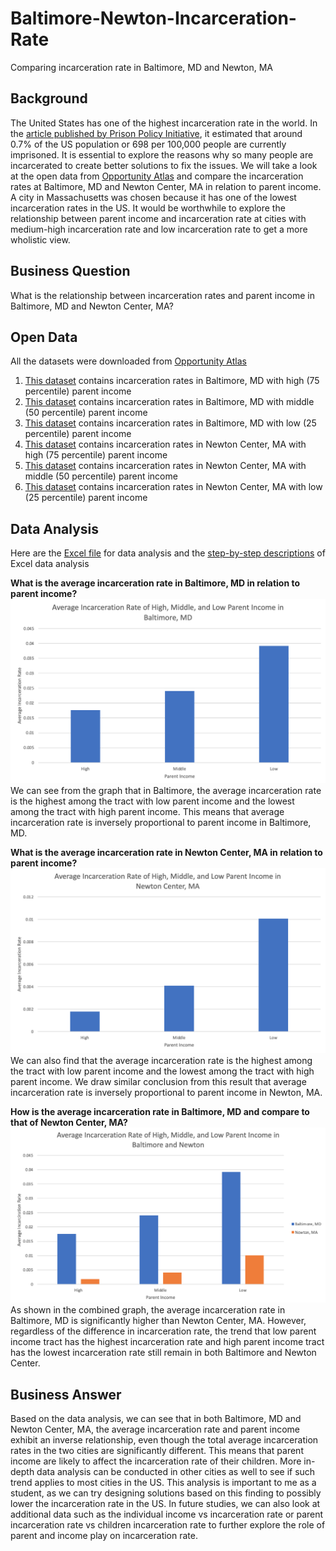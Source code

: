 # Baltimore-Newton-Incarceration-Rate
Comparing incarceration rate in Baltimore, MD and Newton, MA
## Background
The United States has one of the highest incarceration rate in the world. In the [article published by Prison Policy Initiative](https://www.prisonpolicy.org/blog/2020/01/16/percent-incarcerated/#:~:text=Nearly%20one%20out%20of%20every,in%20a%20prison%20or%20jail.&text=We're%20often%20asked%20what,state%20prison%20or%20local%20jail.), it estimated that around 0.7% of the US population or 698 per 100,000 people are currently imprisoned. It is essential to explore the reasons why so many people are incarcerated to create better solutions to fix the issues. We will take a look at the open data from [Opportunity Atlas](https://www.opportunityatlas.org/) and compare the incarceration rates at Baltimore, MD and Newton Center, MA in relation to parent income. A city in Massachusetts was chosen because it has one of the lowest incarceration rates in the US. It would be worthwhile to explore the relationship between parent income and incarceration rate at cities with medium-high incarceration rate and low incarceration rate to get a more wholistic view. 
## Business Question
What is the relationship between incarceration rates and parent income in Baltimore, MD and Newton Center, MA?
## Open Data
All the datasets were downloaded from [Opportunity Atlas](https://www.opportunityatlas.org/)
1. [This dataset](https://github.com/ireneliu0106/Baltimore-Newton-Incarceration-Rate/blob/main/shown_tract_jail_rP_gP_p75.xlsx) contains incarceration rates in Baltimore, MD with high (75 percentile) parent income
2. [This dataset](https://github.com/ireneliu0106/Baltimore-Newton-Incarceration-Rate/blob/main/shown_tract_jail_rP_gP_p50.xlsx) contains incarceration rates in Baltimore, MD with middle (50 percentile) parent income
3. [This dataset](https://github.com/ireneliu0106/Baltimore-Newton-Incarceration-Rate/blob/main/shown_tract_jail_rP_gP_p25.xlsx) contains incarceration rates in Baltimore, MD with low (25 percentile) parent income
4. [This dataset](https://github.com/ireneliu0106/Baltimore-Newton-Incarceration-Rate/blob/main/shown_tract_jail_rP_gP_p75%20(1).xlsx) contains incarceration rates in Newton Center, MA with high (75 percentile) parent income
5. [This dataset](https://github.com/ireneliu0106/Baltimore-Newton-Incarceration-Rate/blob/main/shown_tract_jail_rP_gP_p50%20(1).xlsx) contains incarceration rates in Newton Center, MA with middle (50 percentile) parent income
6. [This dataset](https://github.com/ireneliu0106/Baltimore-Newton-Incarceration-Rate/blob/main/shown_tract_jail_rP_gP_p25%20(1).xlsx) contains incarceration rates in Newton Center, MA with low (25 percentile) parent income
## Data Analysis
Here are the [Excel file](https://github.com/ireneliu0106/Baltimore-Newton-Incarceration-Rate/blob/main/Incarceration%20Rate%20Analysis.xlsx) for data analysis and the [step-by-step descriptions](https://github.com/ireneliu0106/Baltimore-Newton-Incarceration-Rate/blob/main/Step-by-step%20instructions%20of%20Excel%20data%20analysis) of Excel data analysis

__What is the average incarceration rate in Baltimore, MD in relation to parent income?__
![alt text](https://github.com/ireneliu0106/Baltimore-Newton-Incarceration-Rate/blob/main/Baltimore%2C%20MD.png)
We can see from the graph that in Baltimore, the average incarceration rate is the highest among the tract with low parent income and the lowest among the tract with high parent income. This means that average incarceration rate is inversely proportional to parent income in Baltimore, MD.

__What is the average incarceration rate in Newton Center, MA in relation to parent income?__
![alt text](https://github.com/ireneliu0106/Baltimore-Newton-Incarceration-Rate/blob/main/Newton%2C%20MA.png)
We can also find that the average incarceration rate is the highest among the tract with low parent income and the lowest among the tract with high parent income. We draw similar conclusion from this result that average incarceration rate is inversely proportional to parent income in Newton, MA.

__How is the average incarceration rate in Baltimore, MD and compare to that of Newton Center, MA?__
![alt text](https://github.com/ireneliu0106/Baltimore-Newton-Incarceration-Rate/blob/main/Combined.png)
As shown in the combined graph, the average incarceration rate in Baltimore, MD is significantly higher than Newton Center, MA. However, regardless of the difference in incarceration rate, the trend that low parent income tract has the highest incarceration rate and high parent income tract has the lowest incarceration rate still remain in both Baltimore and Newton Center. 
## Business Answer
Based on the data analysis, we can see that in both Baltimore, MD and Newton Center, MA, the average incarceration rate and parent income exhibit an inverse relationship, even though the total average incarceration rates in the two cities are significantly different. This means that parent income are likely to affect the incarceration rate of their children. More in-depth data analysis can be conducted in other cities as well to see if such trend applies to most cities in the US. This analysis is important to me as a student, as we can try designing solutions based on this finding to possibly lower the incarceration rate in the US. In future studies, we can also look at additional data such as the individual income vs incarceration rate or parent incarceration rate vs children incarceration rate to further explore the role of parent and income play on incarceration rate. 
